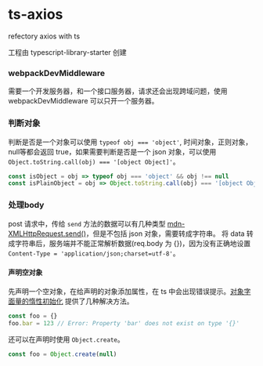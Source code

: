 # ts-axios
refectory axios with ts

工程由 typescript-library-starter 创建

### webpackDevMiddleware

需要一个开发服务器，和一个接口服务器，请求还会出现跨域问题，使用 webpackDevMiddleware 可以只开一个服务器。

### 判断对象

判断是否是一个对象可以使用 `typeof obj === 'object'`, 时间对象，正则对象，null等都会返回 true，如果需要判断是否是一个 json 对象，可以使用 `Object.toString.call(obj) === '[object Object]'`。

```js
const isObject = obj => typeof obj === 'object' && obj !== null
const isPlainObject = obj => Object.toString.call(obj) === '[object Object]'
```

### 处理body

post 请求中，传给 `send` 方法的数据可以有几种类型 [mdn-XMLHttpRequest.send()](https://developer.mozilla.org/en-US/docs/Web/API/XMLHttpRequest/send)，但是不包括 json 对象，需要转成字符串。 将 data 转成字符串后，服务端并不能正常解析数据(req.body 为 {})，因为没有正确地设置 `Content-Type = 'application/json;charset=utf-8'`。

#### 声明空对象

先声明一个空对象，在给声明的对象添加属性，在 ts 中会出现错误提示。[对象字面量的惰性初始化](https://jkchao.github.io/typescript-book-chinese/tips/lazyObjectLiteralInitialization.html) 提供了几种解决方法。

```js
const foo = {}
foo.bar = 123 // Error: Property 'bar' does not exist on type '{}'
```

还可以在声明时使用 `Object.create`。

```js
const foo = Object.create(null)
```
